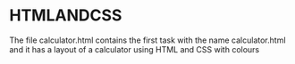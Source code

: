 # HTMLANDCSS

The file calculator.html contains the first task with the name calculator.html and it has a layout of a calculator using HTML and CSS with colours
